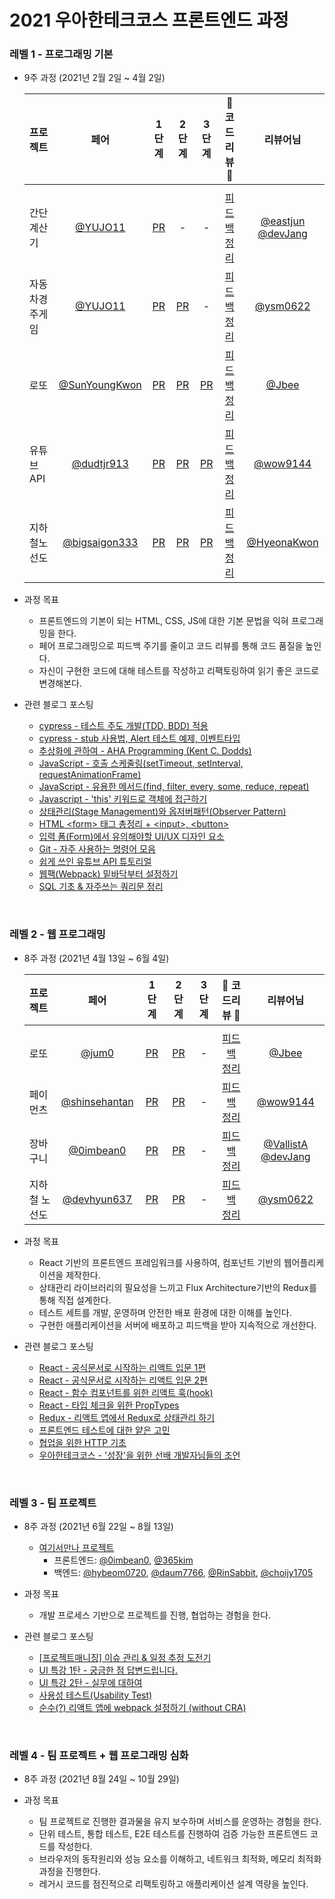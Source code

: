# 2021 우아한테크코스 프론트엔드 과정

### 레벨 1 - 프로그래밍 기본
- 9주 과정 (2021년 2월 2일  ~ 4월 2일)

  |   프로젝트    |  페어  |  1 단계   |  2 단계  |  3 단계  |   🌟  코드리뷰 🌟   |    리뷰어님    |
  | :---------- | :------: | :------: | :-----: | :---: | :--------------: | :---------: |
  |||||||
  | 간단 계산기   | [@YUJO11](https://github.com/YUJO11) |  [PR](https://github.com/woowacourse/javascript-calculator/pull/6) | - | - | [피드백 정리](https://365kim.tistory.com/75) | [@eastjun](https://github.com/eastjun) [@devJang](https://github.com/devJang) |
  | 자동차경주게임 | [@YUJO11](https://github.com/YUJO11) | [PR](https://github.com/woowacourse/javascript-racingcar/pull/6) | [PR](https://github.com/woowacourse/javascript-racingcar/pull/31) | - | [피드백 정리](https://365kim.tistory.com/82) | [@ysm0622](https://github.com/ysm0622) | 
  | 로또         |[@SunYoungKwon](https://github.com/SunYoungKwon) | [PR](https://github.com/woowacourse/javascript-lotto/pull/33) | [PR](https://github.com/woowacourse/javascript-lotto/pull/7) | [PR](https://github.com/woowacourse/javascript-lotto/pull/62) | [피드백 정리](https://365kim.tistory.com/84) | [@Jbee](https://github.com/JaeYeopHan) |
  | 유튜브API     | [@dudtjr913](https://github.com/dudtjr913) | [PR](https://github.com/woowacourse/javascript-youtube-classroom/pull/11) | [PR](https://github.com/woowacourse/javascript-youtube-classroom/pull/46) | [PR](https://github.com/woowacourse/javascript-youtube-classroom/pull/64) | [피드백 정리](https://365kim.tistory.com/96) | [@wow9144](https://github.com/wow9144)  |
  | 지하철노선도   | [@bigsaigon333](https://github.com/bigsaigon333) | [PR](https://github.com/woowacourse/javascript-subway/pull/12) | [PR](https://github.com/woowacourse/javascript-subway/pull/59) | [PR](https://github.com/woowacourse/javascript-subway/pull/59) | [피드백 정리](https://365kim.tistory.com/103) | [@HyeonaKwon](https://github.com/HyeonaKwon) |

- 과정 목표
  - 프론트엔드의 기본이 되는 HTML, CSS, JS에 대한 기본 문법을 익혀 프로그래밍을 한다.
  - 페어 프로그래밍으로 피드백 주기를 줄이고 코드 리뷰를 통해 코드 품질을 높인다.
  - 자신이 구현한 코드에 대해 테스트를 작성하고 리팩토링하여 읽기 좋은 코드로 변경해본다.

- 관련 블로그 포스팅
  - [cypress - 테스트 주도 개발(TDD, BDD) 적용](https://365kim.tistory.com/70)
  - [cypress - stub 사용법, Alert 테스트 예제, 이벤트타입](https://365kim.tistory.com/74)
  - [추상화에 관하여 - AHA Programming (Kent C. Dodds)](https://365kim.tistory.com/77)
  - [JavaScript - 호출 스케줄링(setTimeout, setInterval, requestAnimationFrame)](https://365kim.tistory.com/72)
  - [JavaScript - 유용한 메서드(find, filter, every, some, reduce, repeat)](https://365kim.tistory.com/76)
  - [Javascript - 'this' 키워드로 객체에 접근하기](https://365kim.tistory.com/81)
  - [상태관리(Stage Management)와 옵저버패턴(Observer Pattern)](https://365kim.tistory.com/89)
  - [HTML \<form\> 태그 총정리 + \<input\>, \<button\>](https://365kim.tistory.com/64)
  - [입력 폼(Form)에서 유의해야할 UI/UX 디자인 요소](https://365kim.tistory.com/91?category=456013)
  - [Git - 자주 사용하는 명령어 모음](https://365kim.tistory.com/78)
  - [쉽게 쓰인 유튜브 API 튜토리얼](https://365kim.tistory.com/93)
  - [웹팩(Webpack) 밑바닥부터 설정하기](https://365kim.tistory.com/35)
  - [SQL 기초 & 자주쓰는 쿼리문 정리](https://365kim.tistory.com/102)
  
<br/>

### 레벨 2 - 웹 프로그래밍
- 8주 과정 (2021년 4월 13일  ~ 6월 4일)

  |   프로젝트    |  페어  |  1 단계   |  2 단계  |  3 단계  |   🌟  코드리뷰 🌟   |    리뷰어님    |
  | :---------- | :------: | :------: | :-----: | :---: | :--------------: | :---------: |
  |||||||
  | 로또 | [@jum0](https://github.com/jum0) | [PR](https://github.com/woowacourse/react-lotto/pull/8) | [PR](https://github.com/woowacourse/react-lotto/pull/58) | - | [피드백 정리](https://365kim.tistory.com/115) | [@Jbee](https://github.com/JaeYeopHan) |
  | 페이먼츠 | [@shinsehantan](https://github.com/shinsehantan) | [PR](https://github.com/woowacourse/react-payments/pull/15) | [PR](https://github.com/woowacourse/react-payments/pull/49) | - | [피드백 정리](https://365kim.tistory.com/121) | [@wow9144](https://github.com/wow9144) | 
  | 장바구니 | [@0imbean0](https://github.com/0imbean0) | [PR](https://github.com/woowacourse/react-shopping-cart/pull/5) | [PR](https://github.com/woowacourse/react-shopping-cart/pull/54) | - | [피드백 정리](https://365kim.tistory.com/129) | [@VallistA](https://github.com/Vallista) [@devJang](https://github.com/devJang) | 
  | 지하철 노선도 | [@devhyun637](https://github.com/devhyun637) | [PR](https://github.com/woowacourse/react-subway-map/pull/20) | [PR](https://github.com/woowacourse/react-subway-map/pull/38) | - | [피드백 정리](https://365kim.tistory.com/131) | [@ysm0622](https://github.com/ysm0622) | 

- 과정 목표
  - React 기반의 프론트엔드 프레임워크를 사용하여, 컴포넌트 기반의 웹어플리케이션을 제작한다.
  - 상태관리 라이브러리의 필요성을 느끼고 Flux Architecture기반의 Redux를 통해 직접 설계한다.
  - 테스트 세트를 개발, 운영하며 안전한 배포 환경에 대한 이해를 높인다.
  - 구현한 애플리케이션을 서버에 배포하고 피드백을 받아 지속적으로 개선한다.

- 관련 블로그 포스팅
  - [React - 공식문서로 시작하는 리액트 입문 1편](https://365kim.tistory.com/109)
  - [React - 공식문서로 시작하는 리액트 입문 2편](https://365kim.tistory.com/111)
  - [React - 함수 컴포넌트를 위한 리액트 훅(hook)](https://365kim.tistory.com/118)
  - [React - 타입 체크을 위한 PropTypes](https://365kim.tistory.com/122)
  - [Redux - 리액트 앱에서 Redux로 상태관리 하기](https://365kim.tistory.com/123)
  - [프론트엔드 테스트에 대한 얕은 고민](https://365kim.tistory.com/126)
  - [협업을 위한 HTTP 기초](https://365kim.tistory.com/127)
  - [우아한테크코스 - '성장'을 위한 선배 개발자님들의 조언](https://365kim.tistory.com/119)
  
<br/>

### 레벨 3 - 팀 프로젝트
- 8주 과정 (2021년 6월 22일  ~ 8월 13일)
  - [여기서만나 프로젝트](https://github.com/woowacourse-teams/2021-see-you-there)
    - 프론트엔드: [@0imbean0](https://github.com/0imbean0), [@365kim](https://github.com/365kim)
    - 백엔드: [@hybeom0720](https://github.com/hybeom0720), [@daum7766](https://github.com/daum7766), [@RinSabbit](https://github.com/RinSabbit), [@choijy1705](https://github.com/choijy1705)

- 과정 목표
  - 개발 프로세스 기반으로 프로젝트를 진행, 협업하는 경험을 한다.

- 관련 블로그 포스팅
  - [[프로젝트매니징] 이슈 관리 & 일정 추정 도전기](https://365kim.tistory.com/140)
  - [UI 특강 1탄 - 궁금한 점 답변드립니다.](https://365kim.tistory.com/143)
  - [UI 특강 2탄 - 실무에 대하여](https://365kim.tistory.com/144)
  - [사용성 테스트(Usability Test)](https://365kim.tistory.com/138)
  - [순수(?) 리액트 앱에 webpack 설정하기 (without CRA)](https://365kim.tistory.com/147)

<br/>

### 레벨 4 - 팀 프로젝트 + 웹 프로그래밍 심화
- 8주 과정 (2021년 8월 24일  ~ 10월 29일)

- 과정 목표
  - 팀 프로젝트로 진행한 결과물을 유지 보수하며 서비스를 운영하는 경험을 한다.
  - 단위 테스트, 통합 테스트, E2E 테스트를 진행하여 검증 가능한 프론트엔드 코드를 작성한다.
  - 브라우저의 동작원리와 성능 요소를 이해하고, 네트워크 최적화, 메모리 최적화 과정을 진행한다.
  - 레거시 코드를 점진적으로 리팩토링하고 애플리케이션 설계 역량을 높인다.
